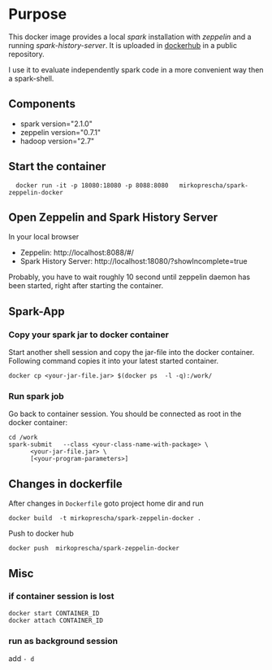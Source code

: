 # Purpose 

This docker image provides a local *spark* installation with *zeppelin* and a running *spark-history-server*.
It is uploaded in [dockerhub](https://hub.docker.com/r/mirkoprescha/spark-zeppelin-docker/) in a public repository.

I use it to evaluate independently spark code in a more convenient way then a spark-shell.
 
## Components
- spark version="2.1.0"
- zeppelin version="0.7.1"
- hadoop version="2.7"
 
## Start the container
```
  docker run -it -p 18080:18080 -p 8088:8080   mirkoprescha/spark-zeppelin-docker
```

## Open Zeppelin and Spark History Server  

In your local browser 
- Zeppelin: http://localhost:8088/#/
- Spark History Server: http://localhost:18080/?showIncomplete=true

Probably, you have to wait roughly 10 second until zeppelin daemon has been started, right after starting the container.



## Spark-App
 
### Copy your spark jar to docker container

Start another shell session and copy the jar-file into the docker container.
Following command copies it into your latest started container.
```
docker cp <your-jar-file.jar> $(docker ps  -l -q):/work/
```


###  Run spark job

Go back to container session. You should be connected as root in the docker container:

```
cd /work
spark-submit   --class <your-class-name-with-package> \
      <your-jar-file.jar> \
      [<your-program-parameters>]
```
 

## Changes in dockerfile
 
After changes in `Dockerfile` goto project home dir and run
```
docker build  -t mirkoprescha/spark-zeppelin-docker .
```

Push to docker hub
```
docker push  mirkoprescha/spark-zeppelin-docker
```


## Misc

### if container session is lost
```
docker start CONTAINER_ID
docker attach CONTAINER_ID
```

### run as background session
add `- d`
